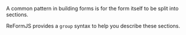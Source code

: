 A common pattern in building forms is for the form itself to be split into sections.

ReFormJS provides a `group` syntax to help you describe these sections.
